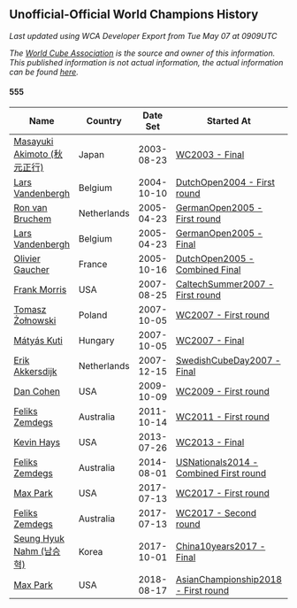 ## Unofficial-Official World Champions History

*Last updated using WCA Developer Export from Tue May 07 at 0909UTC*

*The [World Cube Association](https://www.worldcubeassociation.org) is the source and owner of this information. This published information is not actual information, the actual information can be found [here](https://www.worldcubeassociation.org/results).*

#### 555

|Name|Country|Date Set|Started At|Ended At|Days Held|  
|--|--|--|--|--|--|  
|[Masayuki Akimoto (秋元正行)](https://www.worldcubeassociation.org/persons/2003AKIM01)|Japan|2003-08-23|[WC2003 - Final](https://www.worldcubeassociation.org/competitions/WC2003/results/all#e555_f)|1 year after [WC2003](https://www.worldcubeassociation.org/competitions/WC2003/results/all#e555_f)|366|  
|[Lars Vandenbergh](https://www.worldcubeassociation.org/persons/2003VAND01)|Belgium|2004-10-10|[DutchOpen2004 - First round](https://www.worldcubeassociation.org/competitions/DutchOpen2004/results/all#e555_1)|[GermanOpen2005 - First round](https://www.worldcubeassociation.org/competitions/GermanOpen2005/results/all#e555_1)|195|  
|[Ron van Bruchem](https://www.worldcubeassociation.org/persons/2003BRUC01)|Netherlands|2005-04-23|[GermanOpen2005 - First round](https://www.worldcubeassociation.org/competitions/GermanOpen2005/results/all#e555_1)|[GermanOpen2005 - Final](https://www.worldcubeassociation.org/competitions/GermanOpen2005/results/all#e555_f)|0|  
|[Lars Vandenbergh](https://www.worldcubeassociation.org/persons/2003VAND01)|Belgium|2005-04-23|[GermanOpen2005 - Final](https://www.worldcubeassociation.org/competitions/GermanOpen2005/results/all#e555_f)|[DutchOpen2005 - Combined Final](https://www.worldcubeassociation.org/competitions/DutchOpen2005/results/all#e555_c)|176|  
|[Olivier Gaucher](https://www.worldcubeassociation.org/persons/2004GAUC01)|France|2005-10-16|[DutchOpen2005 - Combined Final](https://www.worldcubeassociation.org/competitions/DutchOpen2005/results/all#e555_c)|1 year after [TokyoOpen2006](https://www.worldcubeassociation.org/competitions/TokyoOpen2006/results/all#e555_c)|652|  
|[Frank Morris](https://www.worldcubeassociation.org/persons/2003MORR01)|USA|2007-08-25|[CaltechSummer2007 - First round](https://www.worldcubeassociation.org/competitions/CaltechSummer2007/results/all#e555_1)|[WC2007 - First round](https://www.worldcubeassociation.org/competitions/WC2007/results/all#e555_1)|43|  
|[Tomasz Żołnowski](https://www.worldcubeassociation.org/persons/2005ZOLN01)|Poland|2007-10-05|[WC2007 - First round](https://www.worldcubeassociation.org/competitions/WC2007/results/all#e555_1)|[WC2007 - Final](https://www.worldcubeassociation.org/competitions/WC2007/results/all#e555_f)|0|  
|[Mátyás Kuti](https://www.worldcubeassociation.org/persons/2006KUTI01)|Hungary|2007-10-05|[WC2007 - Final](https://www.worldcubeassociation.org/competitions/WC2007/results/all#e555_f)|[SwedishCubeDay2007 - Final](https://www.worldcubeassociation.org/competitions/SwedishCubeDay2007/results/all#e555_f)|69|  
|[Erik Akkersdijk](https://www.worldcubeassociation.org/persons/2005AKKE01)|Netherlands|2007-12-15|[SwedishCubeDay2007 - Final](https://www.worldcubeassociation.org/competitions/SwedishCubeDay2007/results/all#e555_f)|[WC2009 - First round](https://www.worldcubeassociation.org/competitions/WC2009/results/all#e555_1)|666|  
|[Dan Cohen](https://www.worldcubeassociation.org/persons/2007COHE01)|USA|2009-10-09|[WC2009 - First round](https://www.worldcubeassociation.org/competitions/WC2009/results/all#e555_1)|[WC2011 - First round](https://www.worldcubeassociation.org/competitions/WC2011/results/all#e555_1)|735|  
|[Feliks Zemdegs](https://www.worldcubeassociation.org/persons/2009ZEMD01)|Australia|2011-10-14|[WC2011 - First round](https://www.worldcubeassociation.org/competitions/WC2011/results/all#e555_1)|[WC2013 - Final](https://www.worldcubeassociation.org/competitions/WC2013/results/all#e555_f)|651|  
|[Kevin Hays](https://www.worldcubeassociation.org/persons/2009HAYS01)|USA|2013-07-26|[WC2013 - Final](https://www.worldcubeassociation.org/competitions/WC2013/results/all#e555_f)|[USNationals2014 - Combined First round](https://www.worldcubeassociation.org/competitions/USNationals2014/results/all#e555_d)|371|  
|[Feliks Zemdegs](https://www.worldcubeassociation.org/persons/2009ZEMD01)|Australia|2014-08-01|[USNationals2014 - Combined First round](https://www.worldcubeassociation.org/competitions/USNationals2014/results/all#e555_d)|[WC2017 - First round](https://www.worldcubeassociation.org/competitions/WC2017/results/all#e555_1)|1078|  
|[Max Park](https://www.worldcubeassociation.org/persons/2012PARK03)|USA|2017-07-13|[WC2017 - First round](https://www.worldcubeassociation.org/competitions/WC2017/results/all#e555_1)|[WC2017 - Second round](https://www.worldcubeassociation.org/competitions/WC2017/results/all#e555_2)|0|  
|[Feliks Zemdegs](https://www.worldcubeassociation.org/persons/2009ZEMD01)|Australia|2017-07-13|[WC2017 - Second round](https://www.worldcubeassociation.org/competitions/WC2017/results/all#e555_2)|[China10years2017 - Final](https://www.worldcubeassociation.org/competitions/China10years2017/results/all#e555_f)|78|  
|[Seung Hyuk Nahm (남승혁)](https://www.worldcubeassociation.org/persons/2013NAHM01)|Korea|2017-10-01|[China10years2017 - Final](https://www.worldcubeassociation.org/competitions/China10years2017/results/all#e555_f)|[AsianChampionship2018 - First round](https://www.worldcubeassociation.org/competitions/AsianChampionship2018/results/all#e555_1)|321|  
|[Max Park](https://www.worldcubeassociation.org/persons/2012PARK03)|USA|2018-08-17|[AsianChampionship2018 - First round](https://www.worldcubeassociation.org/competitions/AsianChampionship2018/results/all#e555_1)|Ongoing|261|  
